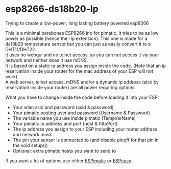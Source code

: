 # esp8266-ds18b20-lp
Trying to create a low-power, long lasting battery powered esp8266

This is a minimal barebones ESP8266 ino for pimatic. It tries to be as low power as possible (hence the -lp extension). 
This one is made for a ds18b20 temperature sensor but you can just as easily convert it to a DHT11/DHT22.<br>
It uses no webgui and no telnet access, so you can not access it via your network and neither does it use mDNS.<br>
It is based on a static ip address you assign inside the code. (Note that an ip reservation inside your router for the mac address of your ESP will not work).<br>
A web server, telnet access, mDNS and/or a dynamic ip address (also by reservation inside your router) are all power requiring options.

What you have to change inside the code before loading it into your ESP:
- Your wlan ssid and password (ssid & password)
- Your pimatic posting user and password (Username & Password)
- The variable name you use inside pimatic (TempVarName)
- Your pimatic ip address and port (host & httpPort)
- The ip address you assign to your ESP including your router address and network mask
- The pin your sensor is connected to (and disable pinoff for that pin in the void setup())
- Optional: extra pimatic hosts you want to send to


If you want a lot of options use either [ESPimatic](https://github.com/koffienl/ESPimatic) or [ESPeasy](http://www.esp8266.nu/index.php/ESPEasy).
